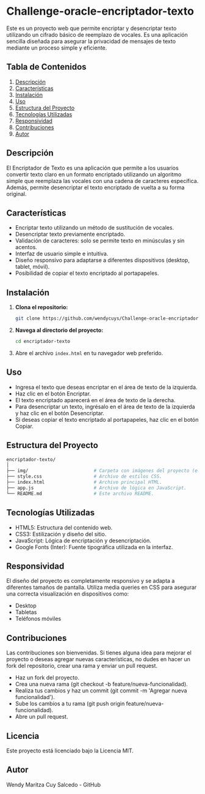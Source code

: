 # Challenge-oracle-encriptador-texto

Este es un proyecto web que permite encriptar y desencriptar texto utilizando un cifrado básico de reemplazo de vocales. Es una aplicación sencilla diseñada para asegurar la privacidad de mensajes de texto mediante un proceso simple y eficiente.

## Tabla de Contenidos

1. [Descripción](#descripción)
2. [Características](#características)
3. [Instalación](#instalación)
4. [Uso](#uso)
5. [Estructura del Proyecto](#estructura-del-proyecto)
6. [Tecnologías Utilizadas](#tecnologías-utilizadas)
7. [Responsividad](#responsividad)
8. [Contribuciones](#contribuciones)
9. [Autor](#autor)

## Descripción

El Encriptador de Texto es una aplicación que permite a los usuarios convertir texto claro en un formato encriptado utilizando un algoritmo simple que reemplaza las vocales con una cadena de caracteres específica. Además, permite desencriptar el texto encriptado de vuelta a su forma original.

## Características

- Encriptar texto utilizando un método de sustitución de vocales.
- Desencriptar texto previamente encriptado.
- Validación de caracteres: solo se permite texto en minúsculas y sin acentos.
- Interfaz de usuario simple e intuitiva.
- Diseño responsivo para adaptarse a diferentes dispositivos (desktop, tablet, móvil).
- Posibilidad de copiar el texto encriptado al portapapeles.

## Instalación

1. **Clona el repositorio:**

   ```bash
   git clone https://github.com/wendycuys/Challenge-oracle-encriptador-texto.git
   ```

2. **Navega al directorio del proyecto:**
     ```bash
   cd encriptador-texto
   ```
3. Abre el archivo ```index.html``` en tu navegador web preferido.

## Uso
- Ingresa el texto que deseas encriptar en el área de texto de la izquierda.
- Haz clic en el botón Encriptar.
- El texto encriptado aparecerá en el área de texto de la derecha.
- Para desencriptar un texto, ingrésalo en el área de texto de la izquierda y haz clic en el botón Desencriptar.
- Si deseas copiar el texto encriptado al portapapeles, haz clic en el botón Copiar.

## Estructura del Proyecto
```bash
encriptador-texto/
│
├── img/                        # Carpeta con imágenes del proyecto (e.g., logo, fondo).
├── style.css                   # Archivo de estilos CSS.
├── index.html                  # Archivo principal HTML.
├── app.js                      # Archivo de lógica en JavaScript.
└── README.md                   # Este archivo README.
```
## Tecnologías Utilizadas
- HTML5: Estructura del contenido web.
- CSS3: Estilización y diseño del sitio.
- JavaScript: Lógica de encriptación y desencriptación.
- Google Fonts (Inter): Fuente tipográfica utilizada en la interfaz.

## Responsividad
El diseño del proyecto es completamente responsivo y se adapta a diferentes tamaños de pantalla. Utiliza media queries en CSS para asegurar una correcta visualización en dispositivos como:
- Desktop
- Tabletas
- Teléfonos móviles

## Contribuciones
Las contribuciones son bienvenidas. Si tienes alguna idea para mejorar el proyecto o deseas agregar nuevas características, no dudes en hacer un fork del repositorio, crear una rama y enviar un pull request.

- Haz un fork del proyecto.
- Crea una nueva rama (git checkout -b feature/nueva-funcionalidad).
- Realiza tus cambios y haz un commit (git commit -m 'Agregar nueva funcionalidad').
- Sube los cambios a tu rama (git push origin feature/nueva-funcionalidad).
- Abre un pull request.

## Licencia
Este proyecto está licenciado bajo la Licencia MIT.

## Autor
Wendy Maritza Cuy Salcedo - GitHub


  
